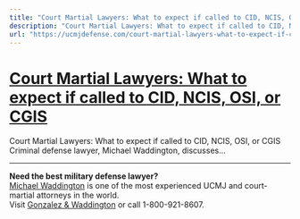 ```yaml
---
title: "Court Martial Lawyers: What to expect if called to CID, NCIS, OSI, or CGIS"
description: "Court Martial Lawyers: What to expect if called to CID, NCIS, OSI, or CGIS Criminal defense lawyer, Michael Waddington, discusses..."
url: "https://ucmjdefense.com/court-martial-lawyers-what-to-expect-if-called-to-cid-ncis-osi-or-cgis.html"
---
```


# [Court Martial Lawyers: What to expect if called to CID, NCIS, OSI, or CGIS](https://ucmjdefense.com/court-martial-lawyers-what-to-expect-if-called-to-cid-ncis-osi-or-cgis.html)

Court Martial Lawyers: What to expect if called to CID, NCIS, OSI, or CGIS Criminal defense lawyer, Michael Waddington, discusses...

---

**Need the best military defense lawyer?**  
[Michael Waddington](https://ucmjdefense.com/attorneys/michael-stewart-waddington-partner.html) is one of the most experienced UCMJ and court-martial attorneys in the world.  
Visit [Gonzalez & Waddington](https://ucmjdefense.com) or call 1-800-921-8607.
